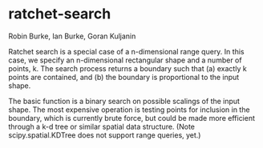 # ratchet-search
Robin Burke, Ian Burke, Goran Kuljanin

Ratchet search is a special case of a n-dimensional range query. In this case, we specify an n-dimensional rectangular shape and a number of points, k. The search process returns a boundary such that (a) exactly k points are contained, and (b) the boundary is proportional to the input shape. 

The basic function is a binary search on possible scalings of the input shape. The most expensive operation is testing points for inclusion in the boundary, which is currently brute force, but could be made more efficient through a k-d tree or similar spatial data structure. (Note scipy.spatial.KDTree does not support range queries, yet.)

